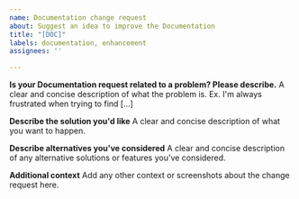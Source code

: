 ```yaml
---
name: Documentation change request
about: Suggest an idea to improve the Documentation
title: "[DOC]"
labels: documentation, enhancement
assignees: ''

---
```


**Is your Documentation request related to a problem? Please describe.**
A clear and concise description of what the problem is. Ex. I'm always frustrated when trying to find [...]

**Describe the solution you'd like**
A clear and concise description of what you want to happen.

**Describe alternatives you've considered**
A clear and concise description of any alternative solutions or features you've considered.

**Additional context**
Add any other context or screenshots about the change request here.
